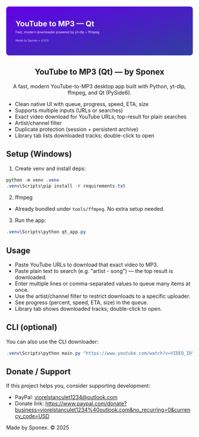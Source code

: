 <p align="center">
  <img src="assets/cover.svg" alt="YouTube to MP3 (Qt) — by Sponex"/>
</p>

<h2 align="center">YouTube to MP3 (Qt) — by Sponex</h2>

<p align="center">
  A fast, modern YouTube-to-MP3 desktop app built with Python, yt-dlp, ffmpeg, and Qt (PySide6).
</p>

- Clean native UI with queue, progress, speed, ETA, size
- Supports multiple inputs (URLs or searches)
- Exact video download for YouTube URLs; top-result for plain searches
- Artist/channel filter
- Duplicate protection (session + persistent archive)
- Library tab lists downloaded tracks; double-click to open

## Setup (Windows)

1) Create venv and install deps:
```powershell
python -m venv .venv
.venv\Scripts\pip install -r requirements.txt
```

2) ffmpeg
- Already bundled under `tools/ffmpeg`. No extra setup needed.

3) Run the app:
```powershell
.venv\Scripts\python qt_app.py
```

## Usage

- Paste YouTube URLs to download that exact video to MP3.
- Paste plain text to search (e.g. "artist - song") — the top result is downloaded.
- Enter multiple lines or comma-separated values to queue many items at once.
- Use the artist/channel filter to restrict downloads to a specific uploader.
- See progress (percent, speed, ETA, size) in the queue.
- Library tab shows downloaded tracks; double-click to open.

## CLI (optional)

You can also use the CLI downloader:
```powershell
.venv\Scripts\python main.py "https://www.youtube.com/watch?v=VIDEO_ID" --bitrate 320
```

## Donate / Support

If this project helps you, consider supporting development:
- PayPal: viorelstanculet1234@outlook.com
- Donate link: https://www.paypal.com/donate?business=viorelstanculet1234%40outlook.com&no_recurring=0&currency_code=USD

Made by Sponex. © 2025

